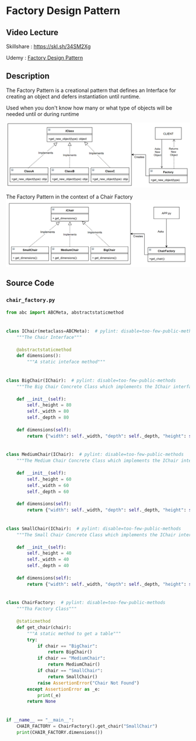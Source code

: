 # Factory Design Pattern

## Video Lecture
Skillshare : <a href="https://skl.sh/34SM2Xg" target="_blank" title="Factory Design Pattern">https://skl.sh/34SM2Xg</a>

Udemy : <a href="https://www.udemy.com/course/design-patterns-in-python/learn/lecture/16396650/?referralCode=7B677DD7A9580F2FFD8F" target="_blank" title="Factory Design Pattern">Factory Design Pattern</a>


## Description

The Factory Pattern is a creational pattern that defines an Interface for creating an object and defers instantiation until runtime.

Used when you don't know how many or what type of objects will be needed until or during runtime

![Factory Pattern Overview](factory_pattern.png)

The Factory Pattern in the context of a Chair Factory ![Factory Pattern In Context](factory_pattern_chair.png)

## Source Code

### **`chair_factory.py`**

```python
from abc import ABCMeta, abstractstaticmethod


class IChair(metaclass=ABCMeta):  # pylint: disable=too-few-public-methods
    """The Chair Interface"""

    @abstractstaticmethod
    def dimensions():
        """A static inteface method"""


class BigChair(IChair):  # pylint: disable=too-few-public-methods
    """The Big Chair Concrete Class which implements the IChair interface"""

    def __init__(self):
        self._height = 80
        self._width = 80
        self._depth = 80

    def dimensions(self):
        return {"width": self._width, "depth": self._depth, "height": self._height}


class MediumChair(IChair):  # pylint: disable=too-few-public-methods
    """The Medium Chair Concrete Class which implements the IChair interface"""

    def __init__(self):
        self._height = 60
        self._width = 60
        self._depth = 60

    def dimensions(self):
        return {"width": self._width, "depth": self._depth, "height": self._height}


class SmallChair(IChair):  # pylint: disable=too-few-public-methods
    """The Small Chair Concrete Class which implements the IChair interface"""

    def __init__(self):
        self._height = 40
        self._width = 40
        self._depth = 40

    def dimensions(self):
        return {"width": self._width, "depth": self._depth, "height": self._height}


class ChairFactory:  # pylint: disable=too-few-public-methods
    """Tha Factory Class"""

    @staticmethod
    def get_chair(chair):
        """A static method to get a table"""
        try:
            if chair == "BigChair":
                return BigChair()
            if chair == "MediumChair":
                return MediumChair()
            if chair == "SmallChair":
                return SmallChair()
            raise AssertionError("Chair Not Found")
        except AssertionError as _e:
            print(_e)
        return None


if __name__ == "__main__":
    CHAIR_FACTORY = ChairFactory().get_chair("SmallChair")
    print(CHAIR_FACTORY.dimensions())
```
